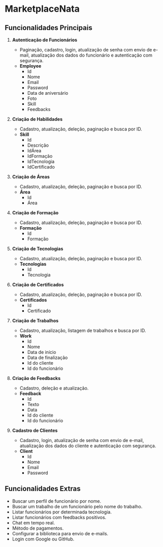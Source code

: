 # MarketplaceNata

## Funcionalidades Principais

1. **Autenticação de Funcionários**
   - Paginação, cadastro, login, atualização de senha com envio de e-mail, atualização dos dados do funcionário e autenticação com segurança.
   - **Employee**
     - Id
     - Nome
     - Email
     - Password
     - Data de aniversário
     - Foto
     - Skill
     - Feedbacks

2. **Criação de Habilidades**
   - Cadastro, atualização, deleção, paginação e busca por ID.
   - **Skill**
     - Id
     - Descrição
     - IdÁrea
     - IdFormação
     - IdTecnologia
     - IdCertificado

2. **Criação de Áreas**
   - Cadastro, atualização, deleção, paginação e busca por ID.
   - **Área**
     - Id
     - Área

2. **Criação de Formação**
   - Cadastro, atualização, deleção, paginação e busca por ID.
   - **Formação**
     - Id
     - Formação

2. **Criação de Tecnologias**
   - Cadastro, atualização, deleção, paginação e busca por ID.
   - **Tecnologias**
     - Id
     - Tecnologia

2. **Criação de Certificados**
   - Cadastro, atualização, deleção, paginação e busca por ID.
   - **Certificados**
     - Id
     - Certificado

3. **Criação de Trabalhos**
   - Cadastro, atualização, listagem de trabalhos e busca por ID.
   - **Work**
     - Id
     - Nome
     - Data de início
     - Data de finalização
     - Id do cliente
     - Id do funcionário

4. **Criação de Feedbacks**
   - Cadastro, deleção e atualização.
   - **Feedback**
     - Id
     - Texto
     - Data
     - Id do cliente
     - Id do funcionário

5. **Cadastro de Clientes**
   - Cadastro, login, atualização de senha com envio de e-mail, atualização dos dados do cliente e autenticação com segurança.
   - **Client**
     - Id
     - Nome
     - Email
     - Password

## Funcionalidades Extras

- Buscar um perfil de funcionário por nome.
- Buscar um trabalho de um funcionário pelo nome do trabalho.
- Listar funcionários por determinada tecnologia.
- Listar funcionários com feedbacks positivos.
- Chat em tempo real.
- Método de pagamentos.
- Configurar a biblioteca para envio de e-mails.
- Login com Google ou GitHub.
